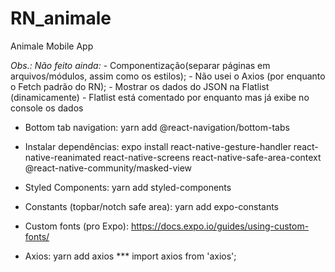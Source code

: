 # RN_animale
Animale Mobile App


*Obs.: Não feito ainda:*
		- Componentização(separar páginas em arquivos/módulos, assim como os estilos);
		- Não usei o Axios (por enquanto o Fetch padrão do RN);
		- Mostrar os dados do JSON na Flatlist (dinamicamente) - Flatlist está comentado por enquanto mas já exibe no console os dados




- Bottom tab navigation: 
yarn add @react-navigation/bottom-tabs

- Instalar dependências:
expo install react-native-gesture-handler react-native-reanimated react-native-screens react-native-safe-area-context @react-native-community/masked-view

- Styled Components:
yarn add styled-components

- Constants (topbar/notch safe area):
yarn add expo-constants

- Custom fonts (pro Expo):
https://docs.expo.io/guides/using-custom-fonts/

- Axios:
yarn add axios
*** import axios from 'axios';

